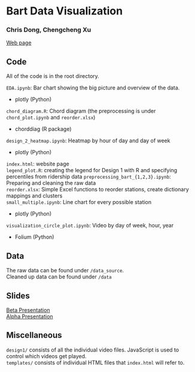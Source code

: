 # Bart Data Visualization

### Chris Dong, Chengcheng Xu

[Web page](https://dongchris.github.io/bart-data-visualization/)

## Code

All of the code is in the root directory. 

`EDA.ipynb`: Bar chart showing the big picture and overview of the data.    
- plotly (Python)

`chord_diagram.R`: Chord diagram (the preprocessing is under `chord_plot.ipynb` and `reorder.xlsx`)    
- chorddiag (R package)    

`design_2_heatmap.ipynb`: Heatmap by hour of day and day of week    
- plotly (Python)   

`index.html`: website page    
`legend_plot.R`: creating the legend for Design 1 with R and specifying percentiles from ridership data
`preprocessing_bart_{1,2,3}.ipynb`: Preparing and cleaning the raw data    
`reorder.xlsx`: Simple Excel functions to reorder stations, create dictionary mappings and clusters    
`small_multiple.ipynb`: Line chart for every possible station     
- plotly (Python)     

`visualization_circle_plot.ipynb`: Video by day of week, hour, year     
- Folium (Python)    

## Data

The raw data can be found under `/data_source`.     
Cleaned up data can be found under `/data`

## Slides

[Beta Presentation](https://github.com/dongchris/bart-data-visualization/blob/master/slides/Bart_4_26_Alpha.pdf)     
[Alpha Presentation](https://github.com/dongchris/bart-data-visualization/blob/master/slides/Bart_5_18_Beta.pdf)

## Miscellaneous

`design1/` consists of all the individual video files. JavaScript is used to control which videos get played.     
`templates/` consists of individual HTML files that `index.html` will refer to.
